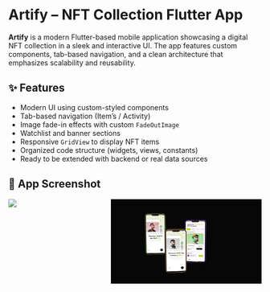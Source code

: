 # Artify – NFT Collection Flutter App

**Artify** is a modern Flutter-based mobile application showcasing a digital NFT collection in a sleek and interactive UI. The app features custom components, tab-based navigation, and a clean architecture that emphasizes scalability and reusability.

## ✨ Features

- Modern UI using custom-styled components
- Tab-based navigation (Item’s / Activity)
- Image fade-in effects with custom `FadeOutImage`
- Watchlist and banner sections
- Responsive `GridView` to display NFT items
- Organized code structure (widgets, views, constants)
- Ready to be extended with backend or real data sources

## 📸 App Screenshot

<div style="display: flex; justify-content: center; gap: 20px;">
  <img src="assets/screen_shot/deviceframes (1).png" width="300"/>
  <img src="assets/screen_shot/deviceframes.png" width="300"/>
</div>
